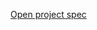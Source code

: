 [Open project spec](https://rawcdn.githack.com/paulruziskey/cpp-level-one/8e9d1eed7b777502665bfc0bd4313c115b221485/module_two/project_two/project_two_buggy_inventory.html)